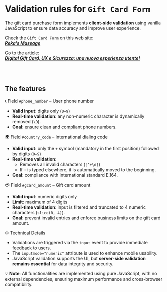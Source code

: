 # Validation rules for `Gift Card Form`
The gift card purchase form implements **client-side validation** using vanilla JavaScript to ensure data accuracy and improve user experience.

Check the `Gift Card Form` on this web site:<br>
<a href="https://www.rekasmassage.nl" target="_blank" rel="noopener noreferrer"><strong><i>Reka's Massage</i></strong></a>

Go to the article:<br>
<a href="https://www.linkedin.com/feed/update/urn:li:activity:7331971879450140673/" target="_blank" rel="noopener noreferrer"><strong><i>Digital Gift Card, UX e Sicurezza: una nuova esperienza utente!
</i></strong></a>

<!-- 
Problema:
GitHub rimuove o ignora l'attributo target="_blank" nei file .md, anche se uso un tag HTML come <a> nel Markdown. 
Questo accade perché GitHub utilizza un parser Markdown sicuro (come cmark-gfm) 
che filtra alcuni attributi ritenuti potenzialmente rischiosi.
-->

<br><br>

<h2>The features</h2>

📞 Field `#phone_number` – User phone number
- **Valid input**: digits only (`0–9`)
- **Real-time validation**: any non-numeric character is dynamically removed (`\D`).
- **Goal**: ensure clean and compliant phone numbers.


🌍 Field `#country_code` – International dialing code
- **Valid input**: only the `+` symbol (mandatory in the first position) followed by digits (`0–9`)
- **Real-time validation**:
  - Removes all invalid characters (`[^+\d]`)
  - If `+` is typed elsewhere, it is automatically moved to the beginning.
- **Goal**: compliance with international standard E.164.


💳 Field `#gcard_amount` – Gift card amount
- **Valid input**: numeric digits only
- **Limit**: maximum of 4 digits
- **Real-time validation**: input is filtered and truncated to 4 numeric characters (`slice(0, 4)`).
- **Goal**: prevent invalid entries and enforce business limits on the gift card amount.


⚙️ Technical Details
- Validations are triggered via the `input` event to provide immediate feedback to users.
- The `inputmode="numeric"` attribute is used to enhance mobile usability.
- JavaScript validation supports the UI, but **server-side validation remains essential** for data integrity and security.


💡 **Note**: All functionalities are implemented using pure JavaScript, with no external dependencies, ensuring maximum performance and cross-browser compatibility.